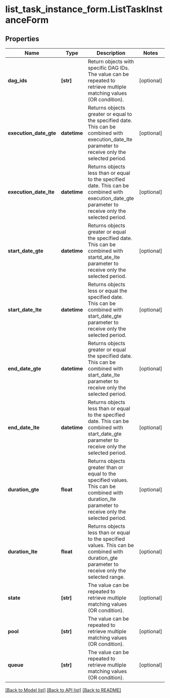 # list_task_instance_form.ListTaskInstanceForm

## Properties
Name | Type | Description | Notes
------------ | ------------- | ------------- | -------------
**dag_ids** | **[str]** | Return objects with specific DAG IDs. The value can be repeated to retrieve multiple matching values (OR condition). | [optional] 
**execution_date_gte** | **datetime** | Returns objects greater or equal to the specified date. This can be combined with execution_date_lte parameter to receive only the selected period.  | [optional] 
**execution_date_lte** | **datetime** | Returns objects less than or equal to the specified date. This can be combined with execution_date_gte parameter to receive only the selected period.  | [optional] 
**start_date_gte** | **datetime** | Returns objects greater or equal the specified date. This can be combined with startd_ate_lte parameter to receive only the selected period.  | [optional] 
**start_date_lte** | **datetime** | Returns objects less or equal the specified date. This can be combined with start_date_gte parameter to receive only the selected period.  | [optional] 
**end_date_gte** | **datetime** | Returns objects greater or equal the specified date. This can be combined with start_date_lte parameter to receive only the selected period.  | [optional] 
**end_date_lte** | **datetime** | Returns objects less than or equal to the specified date. This can be combined with start_date_gte parameter to receive only the selected period.  | [optional] 
**duration_gte** | **float** | Returns objects greater than or equal to the specified values. This can be combined with duration_lte parameter to receive only the selected period.  | [optional] 
**duration_lte** | **float** | Returns objects less than or equal to the specified values. This can be combined with duration_gte parameter to receive only the selected range.  | [optional] 
**state** | **[str]** | The value can be repeated to retrieve multiple matching values (OR condition). | [optional] 
**pool** | **[str]** | The value can be repeated to retrieve multiple matching values (OR condition). | [optional] 
**queue** | **[str]** | The value can be repeated to retrieve multiple matching values (OR condition). | [optional] 

[[Back to Model list]](../README.md#documentation-for-models) [[Back to API list]](../README.md#documentation-for-api-endpoints) [[Back to README]](../README.md)


